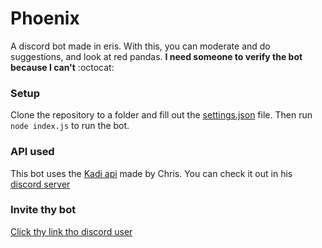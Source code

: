 # Phoenix
A discord bot made in eris. With this, you can moderate and do suggestions, and look at red pandas. **I need someone to verify the bot because I can't** :octocat:

### Setup
Clone the repository to a folder and fill out the [settings.json](https://github.com/Spongeyboi/Phoenix/blob/master/settings.json "Click to see the settings.json file") file.
Then run ` node index.js ` to run the bot.

### API used
This bot uses the [Kadi api](https://api.floofy.dev/ "Click to go to it") made by Chris. You can check it out in his [discord server](https://discord.gg/yDnbEDH "Join discord server")

### Invite thy bot
[Click thy link tho discord user](https://phoenix.spongebots.tk/invite "pls")

